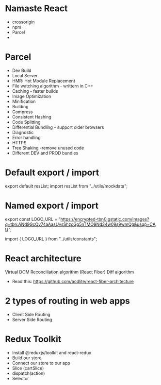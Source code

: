 # Namaste React

- crossorigin
- npm
- Parcel
-

# Parcel

- Dev Build
- Local Server
- HMR: Hot Module Replacement
- File watching algorithm - writtern in C++
- Caching - faster builds
- Image Optimization
- Minification
- Building
- Compress
- Consistent Hashing
- Code Splitting
- Differential Bundling - support older browsers
- Diagnostic
- Error handling
- HTTPS
- Tree Shaking -remove unused code
- Different DEV and PROD bundles

# Default export / import

export default resList;
import resList from "../utils/mockdata";

# Named export / import

export const LOGO_URL =
"https://encrypted-tbn0.gstatic.com/images?q=tbn:ANd9GcQy74aAasUvsShzcGg5nTMO9Nd34w09s9wmQg&usqp=CAU";

import { LOGO_URL } from "../utils/constants";

# React architecture

Virtual DOM
Reconciliation algorithm (React Fiber)
Diff algorithm

- Read this:
  https://github.com/acdlite/react-fiber-architecture

# 2 types of routing in web apps

- Client Side Routing
- Server Side Routing

# Redux Toolkit

- Install @reduxjs/toolkit and react-redux
- Build our store
- Connect our store to our app
- Slice (cartSlice)
- dispatch(action)
- Selector
